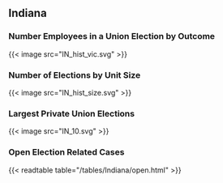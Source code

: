 ##  Indiana

### Number Employees in a Union Election by Outcome
{{< image src="IN_hist_vic.svg" >}}

### Number of Elections by Unit Size
{{< image src="IN_hist_size.svg" >}}

### Largest Private Union Elections
{{< image src="IN_10.svg" >}}

### Open Election Related Cases
{{< readtable table="/tables/Indiana/open.html" >}}

